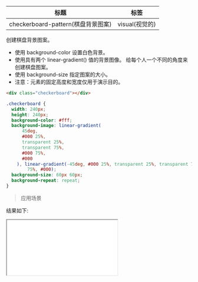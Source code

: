 | 标题                               | 标签           |
| ---------------------------------- | -------------- |
| checkerboard-pattern(棋盘背景图案) | visual(视觉的) |

创建棋盘背景图案。

- 使用 background-color 设置白色背景。
- 使用具有两个 linear-gradient() 值的背景图像。 给每个人一个不同的角度来创建棋盘图案。
- 使用 background-size 指定图案的大小。
- 注意：元素的固定高度和宽度仅用于演示目的。

```html
<div class="checkerboard"></div>
```

```css
.checkerboard {
  width: 240px;
  height: 240px;
  background-color: #fff;
  background-image: linear-gradient(
      45deg,
      #000 25%,
      transparent 25%,
      transparent 75%,
      #000 75%,
      #000
    ), linear-gradient(-45deg, #000 25%, transparent 25%, transparent 75%, #000
        75%, #000);
  background-size: 60px 60px;
  background-repeat: repeat;
}
```

> 应用场景

<div class="code-editor" data-url="codes/css/html/checkerboard-pattern.html" data-language="html"></div>

结果如下:

<iframe src="codes/css/html/checkerboard-pattern.html"></iframe>
